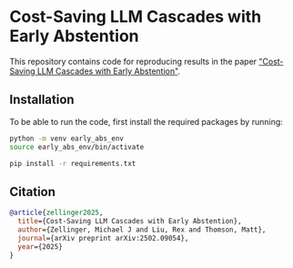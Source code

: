# Cost-Saving LLM Cascades with Early Abstention

This repository contains code for reproducing results in the paper ["Cost-Saving LLM Cascades with Early Abstention"](https://arxiv.org/abs/2502.09054).

## Installation
To be able to run the code, first install the required packages by running:
```bash
python -m venv early_abs_env
source early_abs_env/bin/activate
```

```bash
pip install -r requirements.txt
```

## Citation

```bibtex
@article{zellinger2025,
  title={Cost-Saving LLM Cascades with Early Abstention},
  author={Zellinger, Michael J and Liu, Rex and Thomson, Matt},
  journal={arXiv preprint arXiv:2502.09054},
  year={2025}
}
